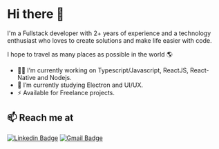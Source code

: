 # Hi there 👋

I'm a Fullstack developer with 2+ years of experience and a technology enthusiast who loves to create solutions and make life easier with code.

I hope to travel as many places as possible in the world 🌎

* 👨‍💻 I’m currently working on Typescript/Javascript, ReactJS, React-Native and Nodejs.
* 🌱 I’m currently studying Electron and UI/UX.
* ⚡ Available for Freelance projects.

## 📫 Reach me at

[![Linkedin Badge](https://img.shields.io/badge/-LuamMenezes-6633cc?logo=Linkedin&logoColor=white&link=https://www.linkedin.com/in/lfmenezes/)](https://www.linkedin.com/in/lfmenezes/)
[![Gmail Badge](https://img.shields.io/badge/-luamfmenezes@gmail.com-ff4a6e?logo=Gmail&logoColor=white&link=mailto:luamfmenezes@gmail.com)](mailto:luamfmenezes@gmail.com)
